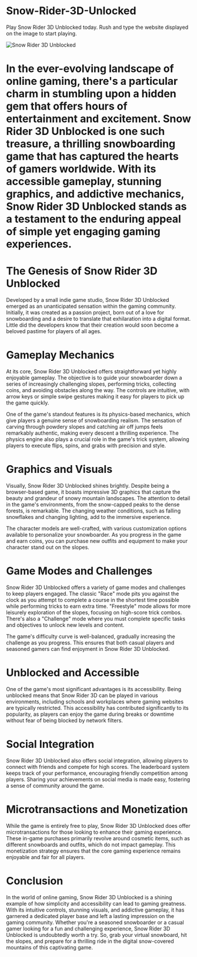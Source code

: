 # Snow-Rider-3D-Unlocked
Play Snow Rider 3D Unblocked today. Rush and type the website displayed on the image to start playing.

![Snow Rider 3D Unblocked](https://i.postimg.cc/htGC5ptt/snow-rider-3d-unblocked.png)

# In the ever-evolving landscape of online gaming, there's a particular charm in stumbling upon a hidden gem that offers hours of entertainment and excitement. Snow Rider 3D Unblocked is one such treasure, a thrilling snowboarding game that has captured the hearts of gamers worldwide. With its accessible gameplay, stunning graphics, and addictive mechanics, Snow Rider 3D Unblocked stands as a testament to the enduring appeal of simple yet engaging gaming experiences.

# The Genesis of Snow Rider 3D Unblocked

Developed by a small indie game studio, Snow Rider 3D Unblocked emerged as an unanticipated sensation within the gaming community. Initially, it was created as a passion project, born out of a love for snowboarding and a desire to translate that exhilaration into a digital format. Little did the developers know that their creation would soon become a beloved pastime for players of all ages.

# Gameplay Mechanics

At its core, Snow Rider 3D Unblocked offers straightforward yet highly enjoyable gameplay. The objective is to guide your snowboarder down a series of increasingly challenging slopes, performing tricks, collecting coins, and avoiding obstacles along the way. The controls are intuitive, with arrow keys or simple swipe gestures making it easy for players to pick up the game quickly.

One of the game's standout features is its physics-based mechanics, which give players a genuine sense of snowboarding realism. The sensation of carving through powdery slopes and catching air off jumps feels remarkably authentic, making every descent a thrilling experience. The physics engine also plays a crucial role in the game's trick system, allowing players to execute flips, spins, and grabs with precision and style.

# Graphics and Visuals

Visually, Snow Rider 3D Unblocked shines brightly. Despite being a browser-based game, it boasts impressive 3D graphics that capture the beauty and grandeur of snowy mountain landscapes. The attention to detail in the game's environments, from the snow-capped peaks to the dense forests, is remarkable. The changing weather conditions, such as falling snowflakes and changing lighting, add to the immersive experience.

The character models are well-crafted, with various customization options available to personalize your snowboarder. As you progress in the game and earn coins, you can purchase new outfits and equipment to make your character stand out on the slopes.

# Game Modes and Challenges

Snow Rider 3D Unblocked offers a variety of game modes and challenges to keep players engaged. The classic "Race" mode pits you against the clock as you attempt to complete a course in the shortest time possible while performing tricks to earn extra time. "Freestyle" mode allows for more leisurely exploration of the slopes, focusing on high-score trick combos. There's also a "Challenge" mode where you must complete specific tasks and objectives to unlock new levels and content.

The game's difficulty curve is well-balanced, gradually increasing the challenge as you progress. This ensures that both casual players and seasoned gamers can find enjoyment in Snow Rider 3D Unblocked.

# Unblocked and Accessible

One of the game's most significant advantages is its accessibility. Being unblocked means that Snow Rider 3D can be played in various environments, including schools and workplaces where gaming websites are typically restricted. This accessibility has contributed significantly to its popularity, as players can enjoy the game during breaks or downtime without fear of being blocked by network filters.

# Social Integration

Snow Rider 3D Unblocked also offers social integration, allowing players to connect with friends and compete for high scores. The leaderboard system keeps track of your performance, encouraging friendly competition among players. Sharing your achievements on social media is made easy, fostering a sense of community around the game.

# Microtransactions and Monetization

While the game is entirely free to play, Snow Rider 3D Unblocked does offer microtransactions for those looking to enhance their gaming experience. These in-game purchases primarily revolve around cosmetic items, such as different snowboards and outfits, which do not impact gameplay. This monetization strategy ensures that the core gaming experience remains enjoyable and fair for all players.

# Conclusion

In the world of online gaming, Snow Rider 3D Unblocked is a shining example of how simplicity and accessibility can lead to gaming greatness. With its intuitive controls, stunning visuals, and addictive gameplay, it has garnered a dedicated player base and left a lasting impression on the gaming community. Whether you're a seasoned snowboarder or a casual gamer looking for a fun and challenging experience, Snow Rider 3D Unblocked is undoubtedly worth a try. So, grab your virtual snowboard, hit the slopes, and prepare for a thrilling ride in the digital snow-covered mountains of this captivating game.
